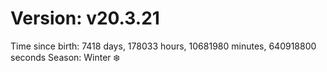 # Version: v20.3.21
Time since birth: 7418 days, 178033 hours, 10681980 minutes, 640918800 seconds
Season: Winter ❄️
